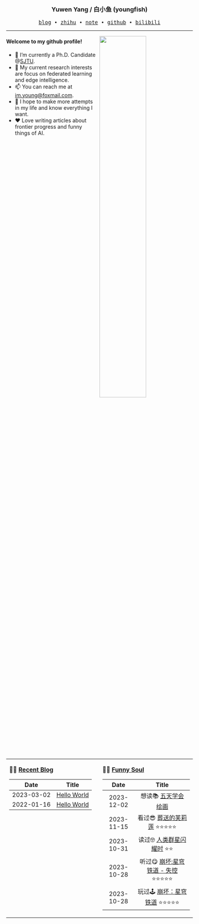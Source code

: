 <h3 align="center"> Yuwen Yang / 白小鱼 (youngfish) </h3>

<p align="center">
  <samp>
    <a href="https://youngfish42.github.io/blog">blog</a> ∙
    <a href="https://www.zhihu.com/people/youngfish42">zhihu</a> ∙
    <a href="https://youngfish42.github.io/note">note</a> ∙
    <a href="https://github.com/youngfish42">github</a> ∙ 
    <a href="https://space.bilibili.com/38135278">bilibili</a>
  </samp>
</p>



---

<img align="right" src="https://github-readme-stats-gamma-ochre.vercel.app/api?username=youngfish42&show_icons=true&hide_border=true&theme=swift" width="50%">


#### Welcome to my github profile!
<!-- languages:start -->
<!-- prettier-ignore-start -->
<!-- markdownlint-disable -->

- 🔭 I’m currently a Ph.D. Candidate @[SJTU](https://www.sjtu.edu.cn/).
- 🌱 My current research interests are focus on federated learning and edge intelligence.
- 📫 You can reach me at [im.young@foxmail.com](mailto:im.young@foxmail.com).
- 🎨 I hope to make more attempts in my life and know everything I want.
- ❤️ Love writing articles about frontier progress and funny things of AI.



<!-- markdownlint-restore -->
<!-- prettier-ignore-end -->
<!-- languages:end -->

<table width="100%" align="center" padding="0" margin="0">
<tr>
<td valign="top" width="50%">

**🤹‍♀️ <a href="https://youngfish42.github.io/blog" target="_blank">Recent Blog</a>**

<!-- START_SECTION:blog -->
| Date | Title |
| :-: | :---: |
| 2023-03-02 | <a href='https://youngfish42.github.io/blog/posts/test/' target='_blank'>Hello World</a> |
| 2022-01-16 | <a href='https://youngfish42.github.io/blog/posts/hello-world/' target='_blank'>Hello World</a> |
<!-- END_SECTION:blog -->

</td>
<td valign="top" width="50%">

**🤾‍♂️ <a href="https://www.douban.com/people/187848884/" target="_blank">Funny Soul</a>**

<!-- START_SECTION:douban -->
| Date | Title |
| :-: | :---: |
| 2023-12-02 | 想读📚 <a href='https://book.douban.com/subject/5263615/' target='_blank'>五天学会绘画</a>  |
| 2023-11-15 | 看过😎 <a href='http://movie.douban.com/subject/36093351/' target='_blank'>葬送的芙莉莲</a> ⭐⭐⭐⭐⭐ |
| 2023-10-31 | 读过🤓 <a href='https://book.douban.com/subject/30162953/' target='_blank'>人类群星闪耀时</a> ⭐⭐ |
| 2023-10-28 | 听过😋 <a href='https://music.douban.com/subject/36335011/' target='_blank'>崩坏:星穹铁道 - 失控</a> ⭐⭐⭐⭐⭐ |
| 2023-10-28 | 玩过🕹 <a href='http://www.douban.com/game/35925645/' target='_blank'>崩坏：星穹铁道</a> ⭐⭐⭐⭐⭐ |
<!-- END_SECTION:douban -->

</td>
</tr>


</table>
